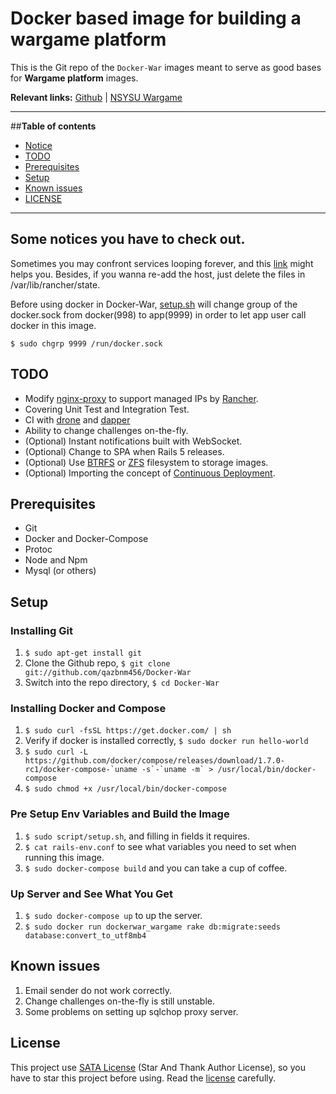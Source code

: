 # Docker based image for building a wargame platform

This is the Git repo of the `Docker-War` images meant to serve as good bases for **Wargame platform** images.

**Relevant links:**
 [Github](https://github.com/qazbnm456/Docker-War) |
 [NSYSU Wargame](https://wargame.cse.nsysu.edu.tw)

---------------------------------------

##**Table of contents**

 * [Notice](#notice)
 * [TODO](#todos)
 * [Prerequisites](#pre)
 * [Setup](#setup)
 * [Known issues](#issues)
 * [LICENSE](#license)

---------------------------------------

<a name="notice"></a>
## Some notices you have to check out.

Sometimes you may confront services looping forever, and this [link](http://stackoverflow.com/questions/11583562/how-to-kill-a-process-running-on-particular-port-in-linux) might helps you. Besides, if you wanna re-add the host, just delete the files in /var/lib/rancher/state.

Before using docker in Docker-War, [setup.sh](https://github.com/qazbnm456/Docker-War/blob/master/script/setup.sh) will change group of the docker.sock from docker(998) to app(9999) in order to let app user call docker in this image.

    $ sudo chgrp 9999 /run/docker.sock

<a name="todos"></a>
## TODO

* Modify [nginx-proxy](https://github.com/qazbnm456/nginx-proxy) to support managed IPs by [Rancher](https://github.com/rancher/rancher).
* Covering Unit Test and Integration Test.
* CI with [drone](https://github.com/drone/drone) and [dapper](https://github.com/rancher/dapper)
* Ability to change challenges on-the-fly.
* (Optional) Instant notifications built with WebSocket.
* (Optional) Change to SPA when Rails 5 releases.
* (Optional) Use [BTRFS](https://btrfs.wiki.kernel.org/index.php/Main_Page) or [ZFS](http://zfsonlinux.org) filesystem to storage images.
* (Optional) Importing the concept of [Continuous Deployment](http://rancher.com/continuous-deployment/).

<a name="pre"></a>
## Prerequisites

* Git
* Docker and Docker-Compose
* Protoc
* Node and Npm
* Mysql (or others)

<a name="setup"></a>
## Setup

### Installing Git

1. `$ sudo apt-get install git`
2. Clone the Github repo, `$ git clone git://github.com/qazbnm456/Docker-War`
3. Switch into the repo directory, `$ cd Docker-War`

### Installing Docker and Compose

1. `$ sudo curl -fsSL https://get.docker.com/ | sh`
2. Verify if docker is installed correctly, `$ sudo docker run hello-world`
3. ``$ sudo curl -L https://github.com/docker/compose/releases/download/1.7.0-rc1/docker-compose-`uname -s`-`uname -m` > /usr/local/bin/docker-compose``
4. `$ sudo chmod +x /usr/local/bin/docker-compose`

### Pre Setup Env Variables and Build the Image

1. `$ sudo script/setup.sh`, and filling in fields it requires.
2. `$ cat rails-env.conf` to see what variables you need to set when running this image.
3. `$ sudo docker-compose build` and you can take a cup of coffee.

### Up Server and See What You Get

1. `$ sudo docker-compose up` to up the server.
2. `$ sudo docker run dockerwar_wargame rake db:migrate:seeds database:convert_to_utf8mb4`

<a name="issues"></a>
## Known issues

1. Email sender do not work correctly.
2. Change challenges on-the-fly is still unstable.
3. Some problems on setting up sqlchop proxy server.

<a name="license"></a>
## License

This project use [SATA License](LICENSE) (Star And Thank Author License), so you have to star this project before using. Read the [license](LICENSE) carefully.